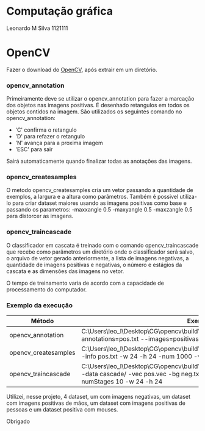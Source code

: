 # Computação gráfica
Leonardo M Silva
1121111

# OpenCV
Fazer o download do [OpenCV](https://opencv.org/), após extrair em um diretório.

### opencv_annotation
Primeiramente deve se utilizar o opencv_annotation para fazer a marcação dos objetos nas imagens positivas.
É desenhado retangulos em todos os objetos contidos na imagem.
São utilizados os seguintes comando no opencv_annotation:
- 'C' confirma o retangulo
- 'D' para refazer o retangulo
- 'N' avança para a proxima imagem
- 'ESC' para sair

Sairá automaticamente quando finalizar todas as anotações das imagens.

### opencv_createsamples
O metodo opencv_createsamples cria um vetor passando a quantidade de exemplos, a largura e a altura como parâmetros.
Também é possivel utiliza-lo para criar dataset maiores usando as imagens positivas como base e passando os parametros:
-maxxangle 0.5 -maxyangle 0.5 -maxzangle 0.5
para distorcer as imagens.

### opencv_traincascade
O classificador em cascata é treinado com o comando opencv_traincascade
que recebe como parâmetros um diretório onde o classificador será salvo, o arquivo de vetor gerado anteriormente,
a lista de imagens negativas, a quantidade de imagens positivas e negativas,
o número e estágios da cascata e as dimensões das imagens no vetor.

O tempo de treinamento varia de acordo com a capacidade de processamento do computador.

### Exemplo da execução
| Método | Exemplo |
| ------ | ------ |
| opencv_annotation | C:\Users\leo_l\Desktop\CG\opencv\build\x64\vc15\bin\opencv_annotation.exe --annotations=pos.txt --images=positivas/ |
| opencv_createsamples | C:\Users\leo_l\Desktop\CG\opencv\build\x64\vc15\bin\opencv_createsamples.exe -info pos.txt -w 24 -h 24 -num 1000 -vec pos.vec |
| opencv_traincascade | C:\Users\leo_l\Desktop\CG\opencv\build\x64\vc15\bin\opencv_traincascade.exe -data cascade/ -vec pos.vec -bg neg.txt -numPos 200 -numNeg 100 -numStages 10 -w 24 -h 24 |

Utilizei, nesse projeto, 4 dataset, um com imagens negativas, um dataset com imagens positivas de mãos,
um dataset com imagens positivas de pessoas e um dataset positiva com mouses.

Obrigado